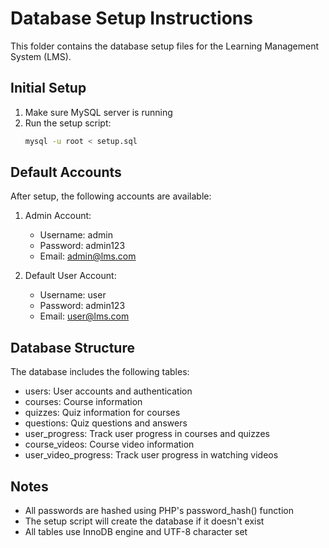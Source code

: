 # Database Setup Instructions

This folder contains the database setup files for the Learning Management System (LMS).

## Initial Setup

1. Make sure MySQL server is running
2. Run the setup script:
   ```bash
   mysql -u root < setup.sql
   ```

## Default Accounts

After setup, the following accounts are available:

1. Admin Account:
   - Username: admin
   - Password: admin123
   - Email: admin@lms.com

2. Default User Account:
   - Username: user
   - Password: admin123
   - Email: user@lms.com

## Database Structure

The database includes the following tables:
- users: User accounts and authentication
- courses: Course information
- quizzes: Quiz information for courses
- questions: Quiz questions and answers
- user_progress: Track user progress in courses and quizzes
- course_videos: Course video information
- user_video_progress: Track user progress in watching videos

## Notes

- All passwords are hashed using PHP's password_hash() function
- The setup script will create the database if it doesn't exist
- All tables use InnoDB engine and UTF-8 character set 